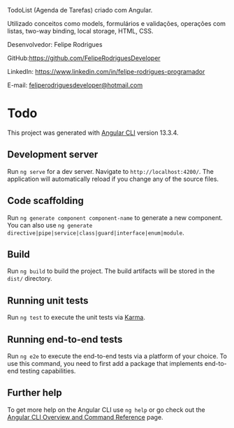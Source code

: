 TodoList (Agenda de Tarefas) criado com Angular. 

Utilizado conceitos como models, formulários e validações, operações com listas, two-way binding, local storage, HTML, CSS.

Desenvolvedor: Felipe Rodrigues

GitHub:https://github.com/FelipeRodriguesDeveloper

LinkedIn: https://www.linkedin.com/in/felipe-rodrigues-programador

E-mail: feliperodriguesdeveloper@hotmail.com


# Todo

This project was generated with [Angular CLI](https://github.com/angular/angular-cli) version 13.3.4.

## Development server

Run `ng serve` for a dev server. Navigate to `http://localhost:4200/`. The application will automatically reload if you change any of the source files.

## Code scaffolding

Run `ng generate component component-name` to generate a new component. You can also use `ng generate directive|pipe|service|class|guard|interface|enum|module`.

## Build

Run `ng build` to build the project. The build artifacts will be stored in the `dist/` directory.

## Running unit tests

Run `ng test` to execute the unit tests via [Karma](https://karma-runner.github.io).

## Running end-to-end tests

Run `ng e2e` to execute the end-to-end tests via a platform of your choice. To use this command, you need to first add a package that implements end-to-end testing capabilities.

## Further help

To get more help on the Angular CLI use `ng help` or go check out the [Angular CLI Overview and Command Reference](https://angular.io/cli) page.
